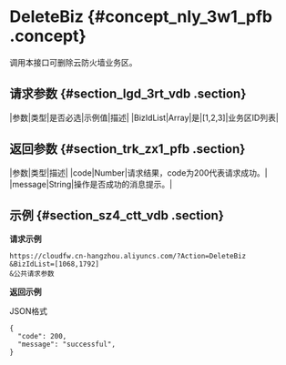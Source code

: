 # DeleteBiz {#concept_nly_3w1_pfb .concept}

调用本接口可删除云防火墙业务区。

## 请求参数 {#section_lgd_3rt_vdb .section}

|参数|类型|是否必选|示例值|描述|
|BizIdList|Array|是|\[1,2,3\]|业务区ID列表|

## 返回参数 {#section_trk_zx1_pfb .section}

|参数|类型|描述|
|code|Number|请求结果，code为200代表请求成功。|
|message|String|操作是否成功的消息提示。|

## 示例 {#section_sz4_ctt_vdb .section}

**请求示例**

```
https://cloudfw.cn-hangzhou.aliyuncs.com/?Action=DeleteBiz
&BizIdList=[1068,1792]
&公共请求参数
```

**返回示例**

JSON格式

```
{ 
  "code": 200, 
  "message": "successful",
}
```

